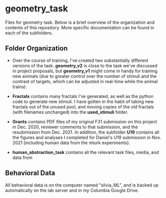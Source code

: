 # geometry_task
Files for geometry task. Below is a brief overview of the organization and contents of this repository. More specific documentation can be found in each of the subfolders.

## Folder Organization

- Over the course of training, I've created two substantially different versions of the task. **geometry_v2** is close to the task we've discussed in project proposals, but **geometry_v1** might come in handy for training new animals (due to greater control over the number of stimuli and the contrast of targets, which can be adjusted in real-time while the animal trains).

- **Fractals** contains many fractals I've generated, as well as the python code to generate new stimuli. I have gotten in the habit of taking new fractals out of the unused pool, and moving copies of the old fractals (with filenames unchanged) into the **used_stimuli** folder.

- **Grants** contains PDF files of my original F31 submission on this project in Dec. 2020, reviewer comments to that submission, and the resubmission from Dec. 2021. In addition, the subfolder **U19** contains all the figures and analyses I completed for Daniel's U19 submission in Nov. 2021 (including human data from the mturk experiments).

- **human_abstraction_task** contains all the relevant task files, media, and data from 

## Behavioral Data
All behavioral data is on the computer named "silvia_ML", and is backed up automatically on the lab server and in my Columbia Google Drive.
